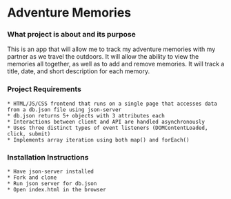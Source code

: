 # Adventure Memories

### What project is about and its purpose
This is an app that will allow me to track my adventure memories with my partner as we travel the outdoors. It will allow the ability to view the memories all together, as well as to add and remove memories. It will track a title, date, and short description for each memory.

### Project Requirements
    * HTML/JS/CSS frontend that runs on a single page that accesses data from a db.json file using json-server
    * db.json returns 5+ objects with 3 attributes each
    * Interactions between client and API are handled asynchronously
    * Uses three distinct types of event listeners (DOMContentLoaded, click, submit)
    * Implements array iteration using both map() and forEach()


### Installation Instructions
    * Have json-server installed
    * Fork and clone
    * Run json server for db.json
    * Open index.html in the browser





